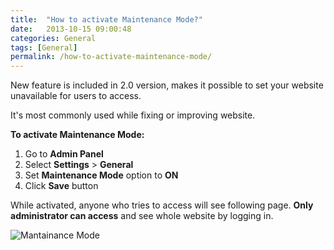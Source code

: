 ```yaml
---
title:  "How to activate Maintenance Mode?"
date:   2013-10-15 09:00:48
categories: General
tags: [General]
permalink: /how-to-activate-maintenance-mode/
---
```

New feature is included in 2.0 version, makes it possible to set your website unavailable for users to access.

It's most commonly used while fixing or improving website.

**To activate Maintenance Mode:** 

1. Go to **Admin Panel** 
2. Select **Settings** > **General** 
3. Set **Maintenance Mode** option to **ON** 
4. Click **Save** button 

While activated, anyone who tries to access will see following page. **Only administrator can access** and see whole website by logging in.

![Mantainance Mode](http://open-classifieds.com/wp-content/uploads/2013/10/Mantainance-Mode.png)

